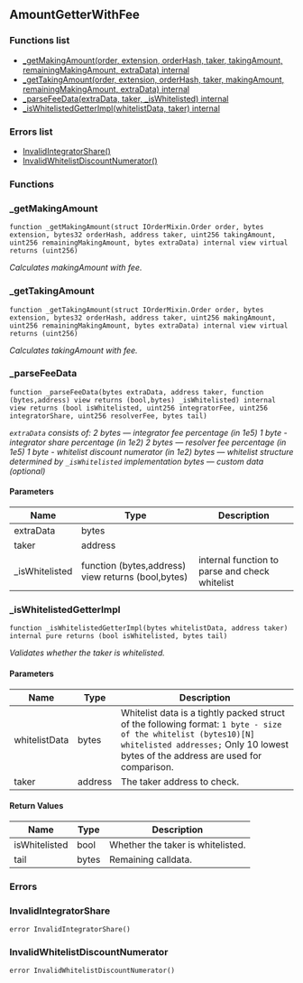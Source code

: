 
## AmountGetterWithFee

### Functions list
- [_getMakingAmount(order, extension, orderHash, taker, takingAmount, remainingMakingAmount, extraData) internal](#_getmakingamount)
- [_getTakingAmount(order, extension, orderHash, taker, makingAmount, remainingMakingAmount, extraData) internal](#_gettakingamount)
- [_parseFeeData(extraData, taker, _isWhitelisted) internal](#_parsefeedata)
- [_isWhitelistedGetterImpl(whitelistData, taker) internal](#_iswhitelistedgetterimpl)

### Errors list
- [InvalidIntegratorShare() ](#invalidintegratorshare)
- [InvalidWhitelistDiscountNumerator() ](#invalidwhitelistdiscountnumerator)

### Functions
### _getMakingAmount

```solidity
function _getMakingAmount(struct IOrderMixin.Order order, bytes extension, bytes32 orderHash, address taker, uint256 takingAmount, uint256 remainingMakingAmount, bytes extraData) internal view virtual returns (uint256)
```

_Calculates makingAmount with fee._

### _getTakingAmount

```solidity
function _getTakingAmount(struct IOrderMixin.Order order, bytes extension, bytes32 orderHash, address taker, uint256 makingAmount, uint256 remainingMakingAmount, bytes extraData) internal view virtual returns (uint256)
```

_Calculates takingAmount with fee._

### _parseFeeData

```solidity
function _parseFeeData(bytes extraData, address taker, function (bytes,address) view returns (bool,bytes) _isWhitelisted) internal view returns (bool isWhitelisted, uint256 integratorFee, uint256 integratorShare, uint256 resolverFee, bytes tail)
```

_`extraData` consists of:
2 bytes — integrator fee percentage (in 1e5)
1 byte - integrator share percentage (in 1e2)
2 bytes — resolver fee percentage (in 1e5)
1 byte - whitelist discount numerator (in 1e2)
bytes — whitelist structure determined by `_isWhitelisted` implementation
bytes — custom data (optional)_

#### Parameters

| Name | Type | Description |
| ---- | ---- | ----------- |
| extraData | bytes |  |
| taker | address |  |
| _isWhitelisted | function (bytes,address) view returns (bool,bytes) | internal function to parse and check whitelist |

### _isWhitelistedGetterImpl

```solidity
function _isWhitelistedGetterImpl(bytes whitelistData, address taker) internal pure returns (bool isWhitelisted, bytes tail)
```

_Validates whether the taker is whitelisted._

#### Parameters

| Name | Type | Description |
| ---- | ---- | ----------- |
| whitelistData | bytes | Whitelist data is a tightly packed struct of the following format: ``` 1 byte - size of the whitelist (bytes10)[N] whitelisted addresses; ``` Only 10 lowest bytes of the address are used for comparison. |
| taker | address | The taker address to check. |

#### Return Values

| Name | Type | Description |
| ---- | ---- | ----------- |
isWhitelisted | bool | Whether the taker is whitelisted. |
tail | bytes | Remaining calldata. |

### Errors
### InvalidIntegratorShare

```solidity
error InvalidIntegratorShare()
```

### InvalidWhitelistDiscountNumerator

```solidity
error InvalidWhitelistDiscountNumerator()
```

